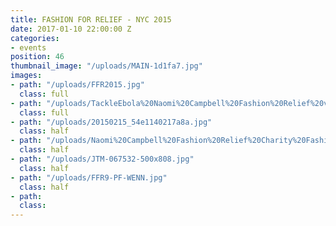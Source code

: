 ```yaml
---
title: FASHION FOR RELIEF - NYC 2015
date: 2017-01-10 22:00:00 Z
categories:
- events
position: 46
thumbnail_image: "/uploads/MAIN-1d1fa7.jpg"
images:
- path: "/uploads/FFR2015.jpg"
  class: full
- path: "/uploads/TackleEbola%20Naomi%20Campbell%20Fashion%20Relief%20vvrA7MNiOKpx.jpg"
  class: full
- path: "/uploads/20150215_54e1140217a8a.jpg"
  class: half
- path: "/uploads/Naomi%20Campbell%20Fashion%20Relief%20Charity%20Fashion%20nlptEvm_xfYl.jpg"
  class: half
- path: "/uploads/JTM-067532-500x808.jpg"
  class: half
- path: "/uploads/FFR9-PF-WENN.jpg"
  class: half
- path: 
  class: 
---
```


